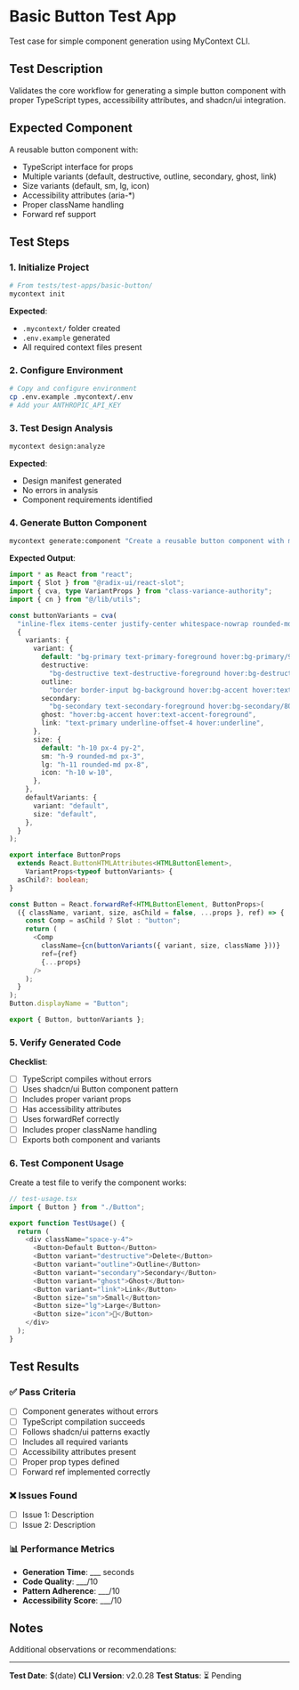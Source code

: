 # Basic Button Test App

Test case for simple component generation using MyContext CLI.

## Test Description

Validates the core workflow for generating a simple button component with proper TypeScript types, accessibility attributes, and shadcn/ui integration.

## Expected Component

A reusable button component with:

- TypeScript interface for props
- Multiple variants (default, destructive, outline, secondary, ghost, link)
- Size variants (default, sm, lg, icon)
- Accessibility attributes (aria-\*)
- Proper className handling
- Forward ref support

## Test Steps

### 1. Initialize Project

```bash
# From tests/test-apps/basic-button/
mycontext init
```

**Expected**:

- `.mycontext/` folder created
- `.env.example` generated
- All required context files present

### 2. Configure Environment

```bash
# Copy and configure environment
cp .env.example .mycontext/.env
# Add your ANTHROPIC_API_KEY
```

### 3. Test Design Analysis

```bash
mycontext design:analyze
```

**Expected**:

- Design manifest generated
- No errors in analysis
- Component requirements identified

### 4. Generate Button Component

```bash
mycontext generate:component "Create a reusable button component with multiple variants and sizes"
```

**Expected Output**:

```typescript
import * as React from "react";
import { Slot } from "@radix-ui/react-slot";
import { cva, type VariantProps } from "class-variance-authority";
import { cn } from "@/lib/utils";

const buttonVariants = cva(
  "inline-flex items-center justify-center whitespace-nowrap rounded-md text-sm font-medium ring-offset-background transition-colors focus-visible:outline-none focus-visible:ring-2 focus-visible:ring-ring focus-visible:ring-offset-2 disabled:pointer-events-none disabled:opacity-50",
  {
    variants: {
      variant: {
        default: "bg-primary text-primary-foreground hover:bg-primary/90",
        destructive:
          "bg-destructive text-destructive-foreground hover:bg-destructive/90",
        outline:
          "border border-input bg-background hover:bg-accent hover:text-accent-foreground",
        secondary:
          "bg-secondary text-secondary-foreground hover:bg-secondary/80",
        ghost: "hover:bg-accent hover:text-accent-foreground",
        link: "text-primary underline-offset-4 hover:underline",
      },
      size: {
        default: "h-10 px-4 py-2",
        sm: "h-9 rounded-md px-3",
        lg: "h-11 rounded-md px-8",
        icon: "h-10 w-10",
      },
    },
    defaultVariants: {
      variant: "default",
      size: "default",
    },
  }
);

export interface ButtonProps
  extends React.ButtonHTMLAttributes<HTMLButtonElement>,
    VariantProps<typeof buttonVariants> {
  asChild?: boolean;
}

const Button = React.forwardRef<HTMLButtonElement, ButtonProps>(
  ({ className, variant, size, asChild = false, ...props }, ref) => {
    const Comp = asChild ? Slot : "button";
    return (
      <Comp
        className={cn(buttonVariants({ variant, size, className }))}
        ref={ref}
        {...props}
      />
    );
  }
);
Button.displayName = "Button";

export { Button, buttonVariants };
```

### 5. Verify Generated Code

**Checklist**:

- [ ] TypeScript compiles without errors
- [ ] Uses shadcn/ui Button component pattern
- [ ] Includes proper variant props
- [ ] Has accessibility attributes
- [ ] Uses forwardRef correctly
- [ ] Includes proper className handling
- [ ] Exports both component and variants

### 6. Test Component Usage

Create a test file to verify the component works:

```typescript
// test-usage.tsx
import { Button } from "./Button";

export function TestUsage() {
  return (
    <div className="space-y-4">
      <Button>Default Button</Button>
      <Button variant="destructive">Delete</Button>
      <Button variant="outline">Outline</Button>
      <Button variant="secondary">Secondary</Button>
      <Button variant="ghost">Ghost</Button>
      <Button variant="link">Link</Button>
      <Button size="sm">Small</Button>
      <Button size="lg">Large</Button>
      <Button size="icon">🚀</Button>
    </div>
  );
}
```

## Test Results

### ✅ Pass Criteria

- [ ] Component generates without errors
- [ ] TypeScript compilation succeeds
- [ ] Follows shadcn/ui patterns exactly
- [ ] Includes all required variants
- [ ] Accessibility attributes present
- [ ] Proper prop types defined
- [ ] Forward ref implemented correctly

### ❌ Issues Found

- [ ] Issue 1: Description
- [ ] Issue 2: Description

### 📊 Performance Metrics

- **Generation Time**: \_\_\_ seconds
- **Code Quality**: \_\_\_/10
- **Pattern Adherence**: \_\_\_/10
- **Accessibility Score**: \_\_\_/10

## Notes

Additional observations or recommendations:

---

**Test Date**: $(date)
**CLI Version**: v2.0.28
**Test Status**: ⏳ Pending

